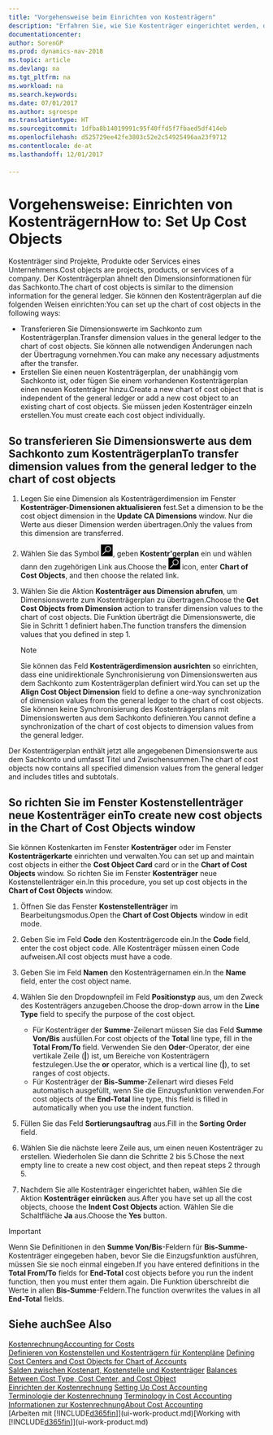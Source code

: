 ```yaml
---
title: "Vorgehensweise beim Einrichten von Kostenträgern"
description: "Erfahren Sie, wie Sie Kostenträger eingerichtet werden, die gleich sind wie Dimensionen in der Finanzbuchhaltung."
documentationcenter: 
author: SorenGP
ms.prod: dynamics-nav-2018
ms.topic: article
ms.devlang: na
ms.tgt_pltfrm: na
ms.workload: na
ms.search.keywords: 
ms.date: 07/01/2017
ms.author: sgroespe
ms.translationtype: HT
ms.sourcegitcommit: 1dfba8b14019991c95f40ffd5f7fbaed5df414eb
ms.openlocfilehash: d525729ee42fe3803c52e2c54925496aa23f9712
ms.contentlocale: de-at
ms.lasthandoff: 12/01/2017

---
```

# <a name="how-to-set-up-cost-objects"></a><span data-ttu-id="548c5-103">Vorgehensweise: Einrichten von Kostenträgern</span><span class="sxs-lookup"><span data-stu-id="548c5-103">How to: Set Up Cost Objects</span></span>
<span data-ttu-id="548c5-104">Kostenträger sind Projekte, Produkte oder Services eines Unternehmens.</span><span class="sxs-lookup"><span data-stu-id="548c5-104">Cost objects are projects, products, or services of a company.</span></span> <span data-ttu-id="548c5-105">Der Kostenträgerplan ähnelt den Dimensionsinformationen für das Sachkonto.</span><span class="sxs-lookup"><span data-stu-id="548c5-105">The chart of cost objects is similar to the dimension information for the general ledger.</span></span> <span data-ttu-id="548c5-106">Sie können den Kostenträgerplan auf die folgenden Weisen einrichten:</span><span class="sxs-lookup"><span data-stu-id="548c5-106">You can set up the chart of cost objects in the following ways:</span></span>  

* <span data-ttu-id="548c5-107">Transferieren Sie Dimensionswerte im Sachkonto zum Kostenträgerplan.</span><span class="sxs-lookup"><span data-stu-id="548c5-107">Transfer dimension values in the general ledger to the chart of cost objects.</span></span> <span data-ttu-id="548c5-108">Sie können alle notwendigen Änderungen nach der Übertragung vornehmen.</span><span class="sxs-lookup"><span data-stu-id="548c5-108">You can make any necessary adjustments after the transfer.</span></span>  
* <span data-ttu-id="548c5-109">Erstellen Sie einen neuen Kostenträgerplan, der unabhängig vom Sachkonto ist, oder fügen Sie einem vorhandenen Kostenträgerplan einen neuen Kostenträger hinzu.</span><span class="sxs-lookup"><span data-stu-id="548c5-109">Create a new chart of cost object that is independent of the general ledger or add a new cost object to an existing chart of cost objects.</span></span> <span data-ttu-id="548c5-110">Sie müssen jeden Kostenträger einzeln erstellen.</span><span class="sxs-lookup"><span data-stu-id="548c5-110">You must create each cost object individually.</span></span>  

## <a name="to-transfer-dimension-values-from-the-general-ledger-to-the-chart-of-cost-objects"></a><span data-ttu-id="548c5-111">So transferieren Sie Dimensionswerte aus dem Sachkonto zum Kostenträgerplan</span><span class="sxs-lookup"><span data-stu-id="548c5-111">To transfer dimension values from the general ledger to the chart of cost objects</span></span>  
1.  <span data-ttu-id="548c5-112">Legen Sie eine Dimension als Kostenträgerdimension im Fenster **Kostenträger-Dimensionen aktualisieren** fest.</span><span class="sxs-lookup"><span data-stu-id="548c5-112">Set a dimension to be the cost object dimension in the **Update CA Dimensions** window.</span></span> <span data-ttu-id="548c5-113">Nur die Werte aus dieser Dimension werden übertragen.</span><span class="sxs-lookup"><span data-stu-id="548c5-113">Only the values from this dimension are transferred.</span></span>  
2.  <span data-ttu-id="548c5-114">Wählen Sie das Symbol ![Nach Seite oder Bericht suchen](media/ui-search/search_small.png "Symbol Nach Seite oder Bericht suchen"), geben **Kostentr'gerplan** ein und wählen dann den zugehörigen Link aus.</span><span class="sxs-lookup"><span data-stu-id="548c5-114">Choose the ![Search for Page or Report](media/ui-search/search_small.png "Search for Page or Report icon") icon, enter **Chart of Cost Objects**, and then choose the related link.</span></span>  
3.  <span data-ttu-id="548c5-115">Wählen Sie die Aktion **Kostenträger aus Dimension abrufen**, um Dimensionswerte zum Kostenträgerplan zu übertragen.</span><span class="sxs-lookup"><span data-stu-id="548c5-115">Choose the **Get Cost Objects from Dimension** action to transfer dimension values to the chart of cost objects.</span></span> <span data-ttu-id="548c5-116">Die Funktion überträgt die Dimensionswerte, die Sie in Schritt 1 definiert haben.</span><span class="sxs-lookup"><span data-stu-id="548c5-116">The function transfers the dimension values that you defined in step 1.</span></span>  

    > [!NOTE]  
    >  <span data-ttu-id="548c5-117">Sie können das Feld **Kostenträgerdimension ausrichten** so einrichten, dass eine unidirektionale Synchronisierung von Dimensionswerten aus dem Sachkonto zum Kostenträgerplan definiert wird.</span><span class="sxs-lookup"><span data-stu-id="548c5-117">You can set up the **Align Cost Object Dimension**  field to define a one-way synchronization of dimension values from the general ledger to the chart of cost objects.</span></span> <span data-ttu-id="548c5-118">Sie können keine Synchronisierung des Kostenträgerplans mit Dimensionswerten aus dem Sachkonto definieren.</span><span class="sxs-lookup"><span data-stu-id="548c5-118">You cannot define a synchronization of the chart of cost objects to dimension values from the general ledger.</span></span>  

<span data-ttu-id="548c5-119">Der Kostenträgerplan enthält jetzt alle angegebenen Dimensionswerte aus dem Sachkonto und umfasst Titel und Zwischensummen.</span><span class="sxs-lookup"><span data-stu-id="548c5-119">The chart of cost objects now contains all specified dimension values from the general ledger and includes titles and subtotals.</span></span>  

## <a name="to-create-new-cost-objects-in-the-chart-of-cost-objects-window"></a><span data-ttu-id="548c5-120">So richten Sie im Fenster Kostenstellenträger neue Kostenträger ein</span><span class="sxs-lookup"><span data-stu-id="548c5-120">To create new cost objects in the Chart of Cost Objects window</span></span>  
<span data-ttu-id="548c5-121">Sie können Kostenkarten im Fenster **Kostenträger** oder im Fenster **Kostenträgerkarte** einrichten und verwalten.</span><span class="sxs-lookup"><span data-stu-id="548c5-121">You can set up and maintain cost objects in either the **Cost Object Card** card or in the **Chart of Cost Objects** window.</span></span> <span data-ttu-id="548c5-122">So richten Sie im Fenster **Kostenträger** neue Kostenstellenträger ein.</span><span class="sxs-lookup"><span data-stu-id="548c5-122">In this procedure, you set up cost objects in the **Chart of Cost Objects** window.</span></span>  

1.  <span data-ttu-id="548c5-123">Öffnen Sie das Fenster **Kostenstellenträger** im Bearbeitungsmodus.</span><span class="sxs-lookup"><span data-stu-id="548c5-123">Open the **Chart of Cost Objects** window in edit mode.</span></span>  
2.  <span data-ttu-id="548c5-124">Geben Sie im Feld **Code** den Kostenträgercode ein.</span><span class="sxs-lookup"><span data-stu-id="548c5-124">In the **Code** field, enter the cost object code.</span></span> <span data-ttu-id="548c5-125">Alle Kostenträger müssen einen Code aufweisen.</span><span class="sxs-lookup"><span data-stu-id="548c5-125">All cost objects must have a code.</span></span>  
3.  <span data-ttu-id="548c5-126">Geben Sie im Feld **Namen** den Kostenträgernamen ein.</span><span class="sxs-lookup"><span data-stu-id="548c5-126">In the **Name** field, enter the cost object name.</span></span>  
4.  <span data-ttu-id="548c5-127">Wählen Sie den Dropdownpfeil im Feld **Positionstyp** aus, um den Zweck des Kostenträgers anzugeben.</span><span class="sxs-lookup"><span data-stu-id="548c5-127">Choose the drop-down arrow in the **Line Type** field to specify the purpose of the cost object.</span></span>  

    * <span data-ttu-id="548c5-128">Für Kostenträger der **Summe**-Zeilenart müssen Sie das Feld **Summe Von/Bis** ausfüllen.</span><span class="sxs-lookup"><span data-stu-id="548c5-128">For cost objects of the **Total** line type, fill in the **Total From/To** field.</span></span> <span data-ttu-id="548c5-129">Verwenden Sie den **Oder**-Operator, der eine vertikale Zeile (**&#124;**) ist, um Bereiche von Kostenträgern festzulegen.</span><span class="sxs-lookup"><span data-stu-id="548c5-129">Use the **or** operator, which is a vertical line (**&#124;**), to set ranges of cost objects.</span></span>  
    * <span data-ttu-id="548c5-130">Für Kostenträger der **Bis-Summe**-Zeilenart wird dieses Feld automatisch ausgefüllt, wenn Sie die Einzugsfunktion verwenden.</span><span class="sxs-lookup"><span data-stu-id="548c5-130">For cost objects of the **End-Total** line type, this field is filled in automatically when you use  the indent function.</span></span>  
5.  <span data-ttu-id="548c5-131">Füllen Sie das Feld **Sortierungsauftrag** aus.</span><span class="sxs-lookup"><span data-stu-id="548c5-131">Fill in the **Sorting Order** field.</span></span>  
6.  <span data-ttu-id="548c5-132">Wählen Sie die nächste leere Zeile aus, um einen neuen Kostenträger zu erstellen. Wiederholen Sie dann die Schritte 2 bis 5.</span><span class="sxs-lookup"><span data-stu-id="548c5-132">Chose the next empty line to create a new cost object, and then repeat steps 2 through 5.</span></span>  
7.  <span data-ttu-id="548c5-133">Nachdem Sie alle Kostenträger eingerichtet haben, wählen Sie die Aktion **Kostenträger einrücken** aus.</span><span class="sxs-lookup"><span data-stu-id="548c5-133">After you have set up all the cost objects, choose the **Indent Cost Objects** action.</span></span> <span data-ttu-id="548c5-134">Wählen Sie die Schaltfläche **Ja** aus.</span><span class="sxs-lookup"><span data-stu-id="548c5-134">Choose the **Yes** button.</span></span>  

> [!IMPORTANT]  
>  <span data-ttu-id="548c5-135">Wenn Sie Definitionen in den **Summe Von/Bis**-Feldern für **Bis-Summe**-Kostenträger eingegeben haben, bevor Sie die Einzugsfunktion ausführen, müssen Sie sie noch einmal eingeben.</span><span class="sxs-lookup"><span data-stu-id="548c5-135">If you have entered definitions in the **Total From/To** fields for **End-Total** cost objects before you run the indent function, then you must enter them again.</span></span> <span data-ttu-id="548c5-136">Die Funktion überschreibt die Werte in allen **Bis-Summe**-Feldern.</span><span class="sxs-lookup"><span data-stu-id="548c5-136">The function overwrites the values in all **End-Total** fields.</span></span>  

## <a name="see-also"></a><span data-ttu-id="548c5-137">Siehe auch</span><span class="sxs-lookup"><span data-stu-id="548c5-137">See Also</span></span>  
[<span data-ttu-id="548c5-138">Kostenrechnung</span><span class="sxs-lookup"><span data-stu-id="548c5-138">Accounting for Costs</span></span>](finance-manage-cost-accounting.md)  
<span data-ttu-id="548c5-139">[Definieren von Kostenstellen und Kostenträgern für Kontenpläne](finance-defining-cost-centers-and-cost-objects-for-chart-of-accounts.md) </span><span class="sxs-lookup"><span data-stu-id="548c5-139">[Defining Cost Centers and Cost Objects for Chart of Accounts](finance-defining-cost-centers-and-cost-objects-for-chart-of-accounts.md) </span></span>  
<span data-ttu-id="548c5-140">[Salden zwischen Kostenart, Kostenstelle und Kostenträger](finance-balances-between-cost-type-cost-center-and-cost-object.md) </span><span class="sxs-lookup"><span data-stu-id="548c5-140">[Balances Between Cost Type, Cost Center, and Cost Object](finance-balances-between-cost-type-cost-center-and-cost-object.md) </span></span>  
<span data-ttu-id="548c5-141">[Einrichten der Kostenrechnung](finance-set-up-cost-accounting.md) </span><span class="sxs-lookup"><span data-stu-id="548c5-141">[Setting Up Cost Accounting](finance-set-up-cost-accounting.md) </span></span>  
<span data-ttu-id="548c5-142">[Terminologie der Kostenrechnung](finance-terminology-in-cost-accounting.md) </span><span class="sxs-lookup"><span data-stu-id="548c5-142">[Terminology in Cost Accounting](finance-terminology-in-cost-accounting.md) </span></span>  
[<span data-ttu-id="548c5-143">Informationen zur Kostenrechnung</span><span class="sxs-lookup"><span data-stu-id="548c5-143">About Cost Accounting</span></span>](finance-about-cost-accounting.md)  
<span data-ttu-id="548c5-144">[Arbeiten mit [!INCLUDE[d365fin](includes/d365fin_md.md)]](ui-work-product.md)</span><span class="sxs-lookup"><span data-stu-id="548c5-144">[Working with [!INCLUDE[d365fin](includes/d365fin_md.md)]](ui-work-product.md)</span></span>

